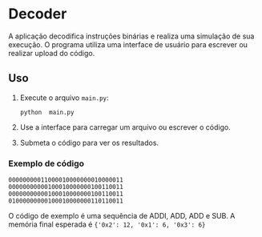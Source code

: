 # Decoder
A aplicação decodifica instruções binárias e realiza uma simulação de sua execução. O programa utiliza uma interface de usuário para escrever ou realizar upload do código. 
    

## Uso

1.  Execute o arquivo `main.py`:
    
    ```python  main.py```
    
2.  Use a interface para carregar um arquivo ou escrever o código.
3.  Submeta o código para ver os resultados.

### Exemplo de código

```
00000000011000010000000010000011
00000000000100010000000100110011
00000000000100010000000100110011
01000000000100010000000110110011
```

O código de exemplo é uma sequência de ADDI, ADD, ADD e SUB. A memória final esperada é `{'0x2': 12, '0x1': 6, '0x3': 6}`
